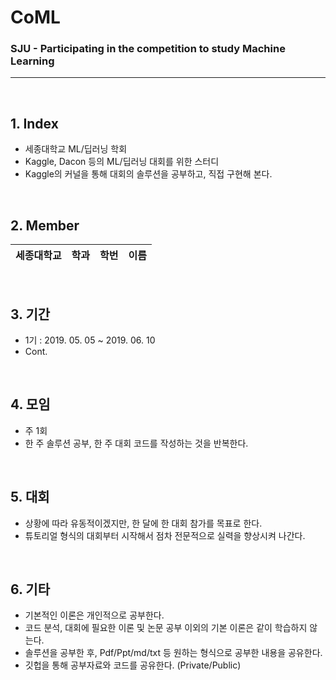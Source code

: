 # CoML
### SJU - Participating in the competition to study Machine Learning

<hr>
<br>

## 1. Index
 - 세종대학교 ML/딥러닝 학회
 - Kaggle, Dacon 등의 ML/딥러닝 대회를 위한 스터디
 - Kaggle의 커널을 통해 대회의 솔루션을 공부하고, 직접 구현해 본다.
 
 <br>
 
## 2. Member

| 세종대학교 | 학과 | 학번 | 이름 |
|---|:---:|---:|---:|

 <br>

## 3. 기간
 - 1기 : 2019. 05. 05 ~ 2019. 06. 10
 - Cont.

<br>
 
## 4. 모임
 - 주 1회
 - 한 주 솔루션 공부, 한 주 대회 코드를 작성하는 것을 반복한다.
 
 <br>
 
## 5. 대회
 - 상황에 따라 유동적이겠지만, 한 달에 한 대회 참가를 목표로 한다.
 - 튜토리얼 형식의 대회부터 시작해서 점차 전문적으로 실력을 향상시켜 나간다.
 
 <br>
 
## 6. 기타
 - 기본적인 이론은 개인적으로 공부한다.
 - 코드 분석, 대회에 필요한 이론 및 논문 공부 이외의 기본 이론은 같이 학습하지 않는다.
 - 솔루션을 공부한 후, Pdf/Ppt/md/txt 등 원하는 형식으로 공부한 내용을 공유한다.
 - 깃헙을 통해 공부자료와 코드를 공유한다. (Private/Public)
